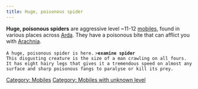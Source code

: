 ```yaml
---
title: Huge, poisonous spider
---
```


**Huge, poisonous spiders** are aggressive level ~11-12
[mobiles](mobile "wikilink"), found in various places across
[Arda](Arda "wikilink"). They have a poisonous bite that can afflict you
with [Arachnia](Herblores#Arachnia "wikilink").

`A huge, poisonous spider is here.`
`>`**`examine spider`**
`This disgusting creature is the size of a man crawling on all fours.`
`It has eight hairy legs that gives it a tremendous speed on almost any`
`surface and sharp poisonous fangs to paralyse or kill its prey.`

[Category: Mobiles](Category:_Mobiles "wikilink") [Category: Mobiles
with unknown level](Category:_Mobiles_with_unknown_level "wikilink")
